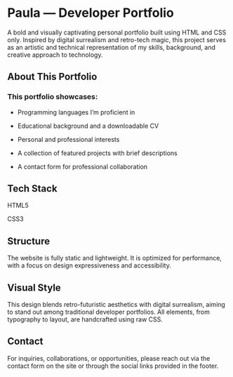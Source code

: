 # Paula — Developer Portfolio
A bold and visually captivating personal portfolio built using HTML and CSS only.
Inspired by digital surrealism and retro-tech magic, this project serves as an artistic and technical representation of my skills, background, and creative approach to technology.

## About This Portfolio
### This portfolio showcases:

- Programming languages I’m proficient in

- Educational background and a downloadable CV

- Personal and professional interests

- A collection of featured projects with brief descriptions

- A contact form for professional collaboration

## Tech Stack
HTML5

CSS3 

## Structure
The website is fully static and lightweight. It is optimized for performance, with a focus on design expressiveness and accessibility.

## Visual Style
This design blends retro-futuristic aesthetics with digital surrealism, aiming to stand out among traditional developer portfolios.
All elements, from typography to layout, are handcrafted using raw CSS.

## Contact
For inquiries, collaborations, or opportunities, please reach out via the contact form on the site or through the social links provided in the footer.